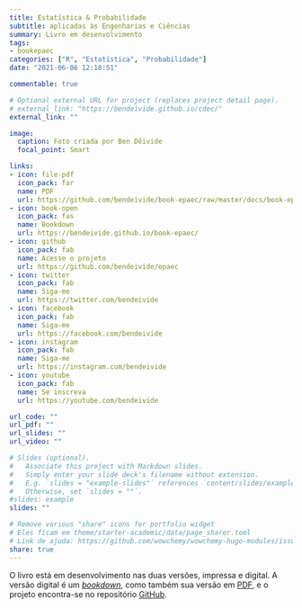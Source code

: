 ```yaml
---
title: Estatística & Probabilidade
subtitle: aplicadas às Engenharias e Ciências
summary: Livro em desenvolvimento
tags:
- bookepaec
categories: ["R", "Estatística", "Probabilidade"]
date: "2021-06-06 12:18:51"

commentable: true

# Optional external URL for project (replaces project detail page).
# external_link: "https://bendeivide.github.io/cdec/"
external_link: ""

image:
  caption: Foto criada por Ben Dêivide
  focal_point: Smart

links:
- icon: file-pdf
  icon_pack: far
  name: PDF
  url: https://github.com/bendeivide/book-epaec/raw/master/docs/book-epaec.pdf
- icon: book-open
  icon_pack: fas
  name: Bookdown
  url: https://bendeivide.github.io/book-epaec/
- icon: github
  icon_pack: fab
  name: Acesse o projeto
  url: https://github.com/bendeivide/epaec
- icon: twitter
  icon_pack: fab
  name: Siga-me
  url: https://twitter.com/bendeivide
- icon: facebook
  icon_pack: fab
  name: Siga-me
  url: https://facebook.com/bendeivide
- icon: instagram
  icon_pack: fab
  name: Siga-me
  url: https://instagram.com/bendeivide
- icon: youtube
  icon_pack: fab
  name: Se inscreva
  url: https://youtube.com/bendeivide

url_code: ""
url_pdf: ""
url_slides: ""
url_video: ""

# Slides (optional).
#   Associate this project with Markdown slides.
#   Simply enter your slide deck's filename without extension.
#   E.g. `slides = "example-slides"` references `content/slides/example-slides.md`.
#   Otherwise, set `slides = ""`.
#slides: example
slides: ""

# Remove various "share" icons for portfolio widget
# Eles ficam em theme/starter-academic/data/page_sharer.toml
# Link de ajuda: https://github.com/wowchemy/wowchemy-hugo-modules/issues/1611
share: true
---
```


O livro está em desenvolvimento nas duas versões, impressa e digital. A versão digital é um [*bookdown*](http://bendeivide.github.io/book-epaec), como também sua versão em [PDF](https://github.com/bendeivide/book-epaec/raw/master/docs/book-epaec.pdf), e o projeto encontra-se no repositório [GitHub](https://github.com/bendeivide/book-epaec).
